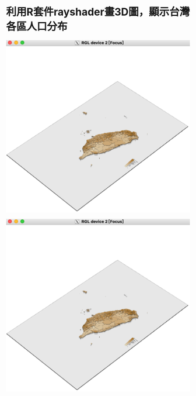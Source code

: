# 利用R套件rayshader畫3D圖，顯示台灣各區人口分布

![image](https://github.com/karta282950/rayshader3D_taiwanMap/blob/master/img/taiwan.png)

[![video](https://github.com/karta282950/rayshader3D_taiwanMap/blob/master/img/taiwan.png)](https://github.com/karta282950/rayshader3D_taiwanMap/blob/master/video/output1.mp4)
